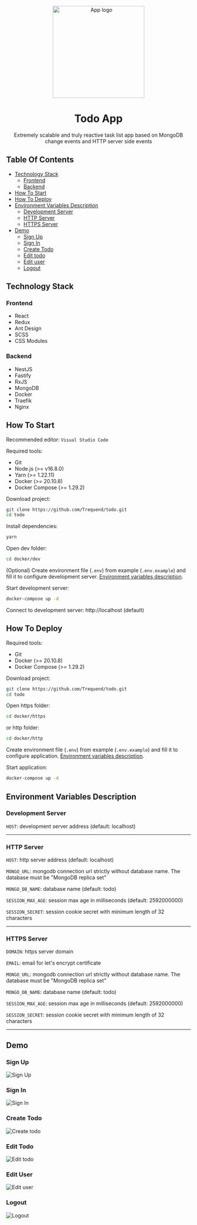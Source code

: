 <p align="center">
  <img src="media/logo.png" alt="App logo" width="250">
</p>

<h1 align="center">
  Todo App
</h1>

<p align="center">
  Extremely scalable and truly reactive task list app based on MongoDB change events and HTTP server side events
</p>

## Table Of Contents

- [Technology Stack](#technology-stack)
  - [Frontend](#frontend)
  - [Backend](#backend)
- [How To Start](#how-to-start)
- [How To Deploy](#how-to-deploy)
- [Environment Variables Description](#environment-variables-description)
  - [Development Server](#development-server)
  - [HTTP Server](#http-server)
  - [HTTPS Server](#https-server)
- [Demo](#demo)
  - [Sign Up](#sign-up)
  - [Sign In](#sign-in)
  - [Create Todo](#create-todo)
  - [Edit todo](#edit-todo)
  - [Edit user](#edit-user)
  - [Logout](#logout)

## Technology Stack

### Frontend

- React
- Redux
- Ant Design
- SCSS
- CSS Modules

### Backend

- NestJS
- Fastify
- RxJS
- MongoDB
- Docker
- Traefik
- Nginx

## How To Start

Recommended editor: `Visual Studio Code`

Required tools:

- Git
- Node.js (>= v16.8.0)
- Yarn (>= 1.22.11)
- Docker (>= 20.10.8)
- Docker Compose (>= 1.29.2)

Download project:

```bash
git clone https://github.com/Trequend/todo.git
cd todo
```

Install dependencies:

```bash
yarn
```

Open dev folder:

```bash
cd docker/dev
```

(Optional) Create environment file (`.env`) from example (`.env.example`) and fill it to configure development server. [Environment variables description](#environment-variables-description).

Start development server:

```bash
docker-compose up -d
```

Connect to development server: http://localhost (default)

## How To Deploy

Required tools:

- Git
- Docker (>= 20.10.8)
- Docker Compose (>= 1.29.2)

Download project:

```bash
git clone https://github.com/Trequend/todo.git
cd todo
```

Open https folder:

```bash
cd docker/https
```

or http folder:

```bash
cd docker/http
```

Create environment file (`.env`) from example (`.env.example`) and fill it to configure application. [Environment variables description](#environment-variables-description).

Start application:

```bash
docker-compose up -d
```

## Environment Variables Description

### Development Server

`HOST`: development server address (default: localhost)

---

### HTTP Server

`HOST`: http server address (default: localhost)

`MONGO_URL`: mongodb connection url strictly without database name. The database must be "MongoDB replica set"

`MONGO_DB_NAME`: database name (default: todo)

`SESSION_MAX_AGE`: session max age in milliseconds (default: 2592000000)

`SESSION_SECRET`: session cookie secret with minimum length of 32 characters

---

### HTTPS Server

`DOMAIN`: https server domain

`EMAIL`: email for let's encrypt certificate

`MONGO_URL`: mongodb connection url strictly without database name. The database must be "MongoDB replica set"

`MONGO_DB_NAME`: database name (default: todo)

`SESSION_MAX_AGE`: session max age in milliseconds (default: 2592000000)

`SESSION_SECRET`: session cookie secret with minimum length of 32 characters

---

## Demo

### Sign Up

![Sign Up](media/sign-up.gif)

### Sign In

![Sign In](media/sign-in.gif)

### Create Todo

![Create todo](media/create-todo.gif)

### Edit Todo

![Edit todo](media/edit-todo.gif)

### Edit User

![Edit user](media/edit-user.gif)

### Logout

![Logout](media/logout.gif)
